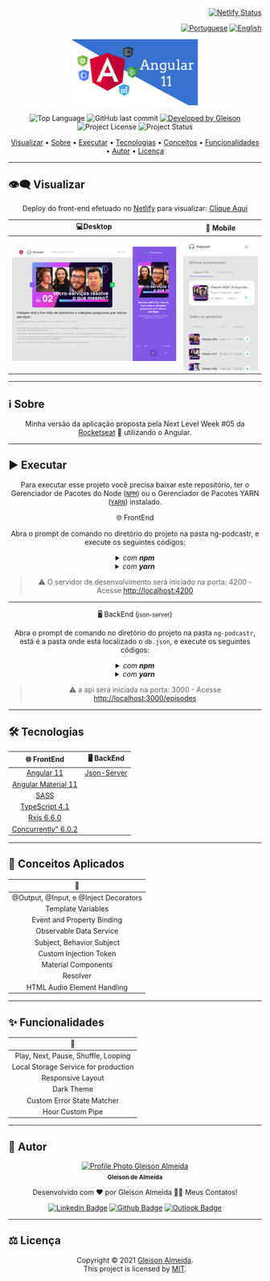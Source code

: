 <div align="right">

[![Netlify Status](https://api.netlify.com/api/v1/badges/e3c52228-d2d0-4ecd-a86e-d5663fc30ca7/deploy-status)](https://app.netlify.com/sites/ng-podcastr/deploys)

</div>

<div align="right">
  
  [![Portuguese](https://www.countryflags.io/br/flat/32.png)](README.md)
  [![English](https://www.countryflags.io/us/flat/32.png)](README-US.md)
  
</div>

<p align="center">
  <img alt="Angular 11" src=".github/logo.jpeg" width="250px"/>
</p>

<p align="center"> 
  <img alt="Top Language" src="https://img.shields.io/github/languages/top/gleisonkz/ng-podcastr?color=3498db&style=for-the-badge">
  <img alt="GitHub last commit" src="https://img.shields.io/github/last-commit/gleisonkz/ng-podcastr?color=3498db&style=for-the-badge&label=Ultimo%20Commit">   
  <a href="https://github.com/gleisonkz">
    <img alt="Developed by Gleison" src="https://img.shields.io/badge/Developer-Gleison-%3498db?color=3498db&style=for-the-badge&label=Desenvolvedor">
  </a>  
  <img alt="Project License" src="https://img.shields.io/apm/l/vim-mode?style=for-the-badge&label=licen%C3%A7a"/>   
   <img alt="Project Status" src="https://img.shields.io/badge/Em Progresso-%3498db?color=yellow&style=for-the-badge&label=Status">  
  
</p>

<p align="center">
 <a href="#eye_speech_bubble-visualizar">Visualizar</a> •
 <a href="#information_source-sobre">Sobre</a> •
 <a href="#arrow_forward-executar">Executar</a> •
 <a href="#hammer_and_wrench-tecnologias">Tecnologias</a> • 
 <a href="#brain-conceitos-aplicados">Conceitos</a> •
 <a href="#sparkles-funcionalidades">Funcionalidades</a> •
 <a href="#boy-autor">Autor</a> •
 <a href="#balance_scale-licença">Licença</a>
</p>

---

## :eye_speech_bubble: **Visualizar**

<div align="center">

Deploy do front-end efetuado no [Netlify](https://www.netlify.com/) para visualizar: [Clique Aqui](https://ng-podcastr.netlify.app/)

|                             :computer:Desktop                             |                             :iphone: Mobile                              |
| :-----------------------------------------------------------------------: | :----------------------------------------------------------------------: |
| <kbd><img src=".github/previews/desktop-preview.png" alt="Tablet"/></kbd> | <kbd><img src=".github/previews/mobile-preview.png" alt="Mobile"/></kbd> |

</div>
  
---

## :information_source: Sobre

<div align="center">

Minha versão da aplicação proposta pela Next Level Week #05 da [Rocketseat](https://rocketseat.com.br/) 🚀 utilizando o Angular.

---

</div>

## :arrow_forward: **Executar**

<div align="center">

Para executar esse projeto você precisa baixar este repositório, ter o Gerenciador de Pacotes do Node ([`NPM`](https://www.npmjs.com/get-npm)) ou o Gerenciador de Pacotes YARN ([`YARN`](https://yarnpkg.com/getting-started)) instalado.

🌐 FrontEnd

Abra o prompt de comando no diretório do projeto na pasta ng-podcastr, e execute os seguintes códigos:

<details>
  <summary><i>com <b>npm</b></i></summary>
  
  ```bash
  # Instalar dependências
  $ npm install ou npm i

# Iniciar o servidor de desenvolvimento

$ ng serve --open ou ng s -o

````

</details>

<details>
<summary><i>com <b>yarn</b></i></summary>

```bash
# Instalar dependências
$ yarn install

# Iniciar o servidor de desenvolvimento
$ ng serve --open ou ng s -o

````

</details>

> ⚠️ O servidor de desenvolvimento será iniciado na porta: 4200 - Acesse <http://localhost:4200>

</div>

<div align="center">

---

🖥 BackEnd (<small>json-server</small>)

Abra o prompt de comando no diretório do projeto na pasta <code>ng-podcastr</code>, está é a pasta onde esta localizado o <code>db.json</code>, e execute os seguintes códigos:

<details>
<summary><i>com <b>npm</b></i></summary>

```bash

# Iniciar o servidor de desenvolvimento
$ npm run json

```

</details>

<details>
<summary><i>com <b>yarn</b></i></summary>

```bash
# Instalar dependências
$ yarn install

# Iniciar o servidor de desenvolvimento
$ yarn run json

```

</details>

> ⚠️ a api será iniciada na porta: 3000 - Acesse <http://localhost:3000/episodes>

</div>

---

## :hammer_and_wrench: **Tecnologias**

<div align="center">

|                  :globe_with_meridians: FrontEnd                  |                        🖥 BackEnd                         |
| :---------------------------------------------------------------: | :------------------------------------------------------: |
|                 [Angular 11](https://angular.io/)                 | [Json-Server](https://www.npmjs.com/package/json-server) |
|        [Angular Material 11](https://material.angular.io/)        |
|                  [SASS](https://sass-lang.com/)                   |
|         [TypeScript 4.1](https://www.typescriptlang.org/)         |
|           [Rxjs 6.6.0](https://rxjs.dev/guide/overview)           |
| [Concurrently" 6.0.2](https://www.npmjs.com/package/concurrently) |

</div>

---

## :brain: **Conceitos Aplicados**

<div align="center">

|           :page_facing_up:            |
| :-----------------------------------: |
| @Output, @Input, e @Inject Decorators |
|          Template Variables           |
|      Event and Property Binding       |
|        Observable Data Service        |
|       Subject, Behavior Subject       |
|        Custom Injection Token         |
|          Material Components          |
|               Resolver                |
|      HTML Audio Element Handling      |

</div>

---

## :sparkles: **Funcionalidades**

<div align="center">

|           :page_facing_up:           |
| :----------------------------------: |
| Play, Next, Pause, Shuffle, Looping  |
| Local Storage Service for production |
|          Responsive Layout           |
|              Dark Theme              |
|      Custom Error State Matcher      |
|           Hour Custom Pipe           |

</div>

---

## :boy: **Autor**

<div align="center">

<a href="https://github.com/gleisonkz">
 <img src="https://avatars1.githubusercontent.com/u/9919?s=200&v=4" width="100px;" alt="Profile Photo Gleison Almeida"/>
 <br/>
 <sub><b>Gleison de Almeida</b></sub>
</a>

Desenvolvido com ❤️ por Gleison Almeida 👋🏽 Meus Contatos!

[![Linkedin Badge](https://img.shields.io/badge/-Gleison-blue?style=flat-square&logo=Linkedin&logoColor=white)](https://www.linkedin.com/in/gleison-ribeiro-a65257119)
[![Github Badge](https://img.shields.io/badge/-Gleison-000?style=flat-square&logo=Github&logoColor=white)](https://github.com/gleisonkz)
[![Outlook Badge](https://img.shields.io/badge/-Gleison-0078d4?style=flat-square&logo=microsoft-outlook&logoColor=white)](mailto:gleisonsubzerokz@gmail.com)

</div>

---

## :balance_scale: **Licença**

<div align="center">

Copyright © 2021 [Gleison Almeida](https://github.com/gleisonkz).<br />
This project is licensed by [MIT](./LICENSE).

</div>
